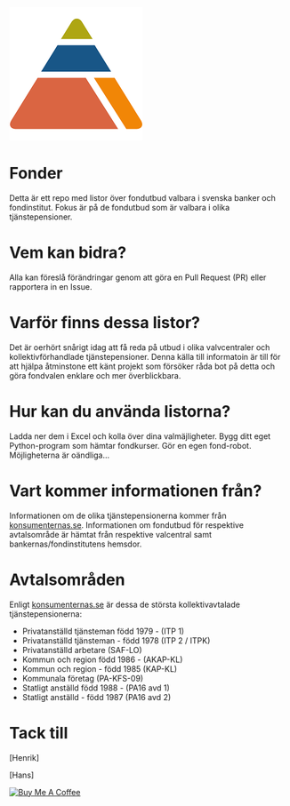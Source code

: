 ![State](/doc/pyramiden.png)

# Fonder

Detta är ett repo med listor över fondutbud valbara i svenska banker och fondinstitut. Fokus är på de fondutbud som är valbara i olika tjänstepensioner.

# Vem kan bidra?

Alla kan föreslå förändringar genom att göra en Pull Request (PR) eller rapportera in en Issue.

# Varför finns dessa listor?

Det är oerhört snårigt idag att få reda på utbud i olika valvcentraler och kollektivförhandlade tjänstepensioner. Denna källa till informatoin är till för att hjälpa åtminstone ett känt projekt som försöker råda bot på detta och göra fondvalen enklare och mer överblickbara.

# Hur kan du använda listorna?

Ladda ner dem i Excel och kolla över dina valmäjligheter. Bygg ditt eget Python-program som hämtar fondkurser. Gör en egen fond-robot. Möjligheterna är oändliga...

# Vart kommer informationen från?

Informationen om de olika tjänstepensionerna kommer från [konsumenternas.se](https://www.konsumenternas.se/). Informationen om fondutbud för respektive avtalsområde är hämtat från respektive valcentral samt bankernas/fondinstitutens hemsdor.

# Avtalsområden
Enligt [konsumenternas.se](https://www.konsumenternas.se/sparande--pension/pension/tjanstepension/kollektivavtalade-tjanstepensioner/) är dessa de största kollektivavtalade tjänstepensionerna:
- Privatanställd tjänsteman född 1979 - (ITP 1)
- Privatanställd tjänsteman - född 1978 (ITP 2 / ITPK)
- Privatanställd arbetare (SAF-LO)
- Kommun och region född 1986 - (AKAP-KL)
- Kommun och region - född 1985 (KAP-KL)
- Kommunala företag (PA-KFS-09)
- Statligt anställd född 1988 - (PA16 avd 1)
- Statligt anställd - född 1987 (PA16 avd 2)

# Tack till

[Henrik]

[Hans]

<a href="https://www.buymeacoffee.com/jm73" target="_blank"><img src="https://cdn.buymeacoffee.com/buttons/default-orange.png" alt="Buy Me A Coffee" height="41" width="174"></a>